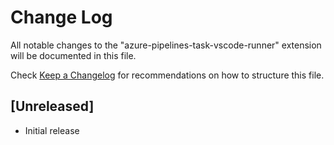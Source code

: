 # Change Log

All notable changes to the "azure-pipelines-task-vscode-runner" extension will be documented in this file.

Check [Keep a Changelog](http://keepachangelog.com/) for recommendations on how to structure this file.

## [Unreleased]

- Initial release